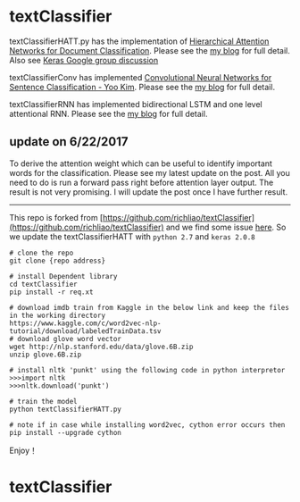 # textClassifier

textClassifierHATT.py has the implementation of [Hierarchical Attention Networks for Document Classification](https://www.cs.cmu.edu/~diyiy/docs/naacl16.pdf). Please see the [my blog](https://richliao.github.io/supervised/classification/2016/12/26/textclassifier-HATN/) for full detail. Also see [Keras Google group discussion](https://groups.google.com/forum/#!topic/keras-users/IWK9opMFavQ)

textClassifierConv has implemented [Convolutional Neural Networks for Sentence Classification - Yoo Kim](https://www.cs.cmu.edu/~diyiy/docs/naacl16.pdf). Please see the [my blog](https://richliao.github.io/supervised/classification/2016/11/26/textclassifier-convolutional/) for full detail.

textClassifierRNN has implemented bidirectional LSTM and one level attentional RNN. Please see the [my blog](https://richliao.github.io/supervised/classification/2016/12/26/textclassifier-RNN/) for full detail.

## update on 6/22/2017 ##
To derive the attention weight which can be useful to identify important words for the classification. Please see my latest update on the post. All you need to do is run a forward pass right before attention layer output. The result is not very promising. I will update the post once I have further result.

---
This repo is forked from [https://github.com/richliao/textClassifier](https://github.com/richliao/textClassifier) and we find some issue [here](https://github.com/richliao/textClassifier/issues/28). So we update the textClassifierHATT with `python 2.7` and `keras 2.0.8`

```
# clone the repo
git clone {repo address}

# install Dependent library
cd textClassifier
pip install -r req.xt

# download imdb train from Kaggle in the below link and keep the files in the working directory
https://www.kaggle.com/c/word2vec-nlp-tutorial/download/labeledTrainData.tsv
# download glove word vector
wget http://nlp.stanford.edu/data/glove.6B.zip
unzip glove.6B.zip

# install nltk 'punkt' using the following code in python interpretor
>>>import nltk
>>>nltk.download('punkt')

# train the model
python textClassifierHATT.py

# note if in case while installing word2vec, cython error occurs then 
pip install --upgrade cython
```



Enjoy！
# textClassifier

